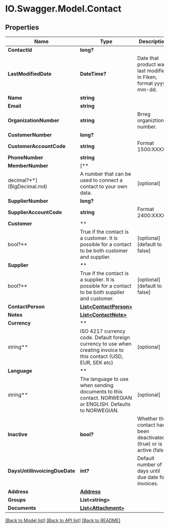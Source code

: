 # IO.Swagger.Model.Contact

## Properties

Name | Type | Description | Notes
------------ | ------------- | ------------- | -------------
**ContactId** | **long?** |  | [optional]
**LastModifiedDate** | **DateTime?** | Date that product was last modified in Fiken, format yyyy-mm-dd. | [optional]
**Name** | **string** |  |
**Email** | **string** |  | [optional]
**OrganizationNumber** | **string** | Brreg organiztion number. | [optional]
**CustomerNumber** | **long?** |  | [optional]
**CustomerAccountCode** | **string** | Format 1500:XXXXX | [optional]
**PhoneNumber** | **string** |  | [optional]
**MemberNumber** | [**
decimal?**](BigDecimal.md) | A number that can be used to connect a contact to your own data. | [optional]
**SupplierNumber** | **long?** |  | [optional]
**SupplierAccountCode** | **string** | Format 2400:XXXXX | [optional]
**Customer** | **
bool?** | True if the contact is a customer. It is possible for a contact to be both customer and supplier. | [optional] [default to false]
**Supplier** | **
bool?** | True if the contact is a supplier. It is possible for a contact to be both supplier and customer. | [optional] [default to false]
**ContactPerson** | [**List&lt;ContactPerson&gt;**](ContactPerson.md) |  | [optional]
**Notes** | [**List&lt;ContactNote&gt;**](ContactNote.md) |  | [optional]
**Currency** | **
string** | ISO 4217 currency code. Default foreign currency to use when creating invoice to this contact (USD, EUR, SEK etc) | [optional]
**Language** | **
string** | The language to use when sending documents to this contact. NORWEGIAN or ENGLISH. Defaults to NORWEGIAN. | [optional]
**Inactive** | **bool?** | Whether the contact has been deactivated (true) or is active (false) | [optional]
**DaysUntilInvoicingDueDate** | **int?** | Default number of days until due date for invoices. | [optional]
**Address** | [**Address**](Address.md) |  | [optional]
**Groups** | **List&lt;string&gt;** |  | [optional]
**Documents** | [**List&lt;Attachment&gt;**](Attachment.md) |  | [optional]

[[Back to Model list]](../README.md#documentation-for-models) [[Back to API list]](../README.md#documentation-for-api-endpoints) [[Back to README]](../README.md)


